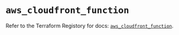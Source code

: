 # `aws_cloudfront_function`

Refer to the Terraform Registory for docs: [`aws_cloudfront_function`](https://registry.terraform.io/providers/hashicorp/aws/5.29.0/docs/resources/cloudfront_function).
